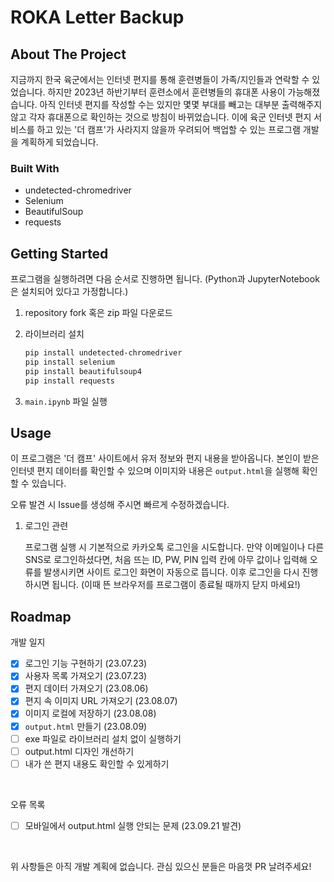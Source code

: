 # ROKA Letter Backup

## About The Project

지금까지 한국 육군에서는 인터넷 편지를 통해 훈련병들이 가족/지인들과 연락할 수 있었습니다.
하지만 2023년 하반기부터 훈련소에서 훈련병들의 휴대폰 사용이 가능해졌습니다.
아직 인터넷 편지를 작성할 수는 있지만 몇몇 부대를 빼고는 대부분 출력해주지 않고 각자 휴대폰으로 확인하는 것으로 방침이 바뀌었습니다. 이에 육군 인터넷 편지 서비스를 하고 있는 '더 캠프'가 사라지지 않을까 우려되어 백업할 수 있는 프로그램 개발을 계획하게 되었습니다.

### Built With

- undetected-chromedriver
- Selenium
- BeautifulSoup
- requests

## Getting Started

프로그램을 실행하려면 다음 순서로 진행하면 됩니다.
(Python과 JupyterNotebook은 설치되어 있다고 가정합니다.)

1. repository fork 혹은 zip 파일 다운로드

2. 라이브러리 설치

   ```bash
   pip install undetected-chromedriver
   pip install selenium
   pip install beautifulsoup4
   pip install requests
   ```

3. `main.ipynb` 파일 실행

## Usage

이 프로그램은 '더 캠프' 사이트에서 유저 정보와 편지 내용을 받아옵니다.
본인이 받은 인터넷 편지 데이터를 확인할 수 있으며 이미지와 내용은 `output.html`을 실행해 확인할 수 있습니다.

오류 발견 시 Issue를 생성해 주시면 빠르게 수정하겠습니다.

1. 로그인 관련

   프로그램 실행 시 기본적으로 카카오톡 로그인을 시도합니다. 만약 이메일이나 다른 SNS로 로그인하셨다면, 처음 뜨는 ID, PW, PIN 입력 칸에 아무 값이나 입력해 오류를 발생시키면 사이트 로그인 화면이 자동으로 뜹니다. 이후 로그인을 다시 진행하시면 됩니다. (이때 뜬 브라우저를 프로그램이 종료될 때까지 닫지 마세요!)

## Roadmap

개발 일지

- [x] 로그인 기능 구현하기 (23.07.23)
- [x] 사용자 목록 가져오기 (23.07.23)
- [x] 편지 데이터 가져오기 (23.08.06)
- [x] 편지 속 이미지 URL 가져오기 (23.08.07)
- [x] 이미지 로컬에 저장하기 (23.08.08)
- [x] `output.html` 만들기 (23.08.09)
- [ ] exe 파일로 라이브러리 설치 없이 실행하기
- [ ] output.html 디자인 개선하기
- [ ] 내가 쓴 편지 내용도 확인할 수 있게하기

<br />

오류 목록

- [ ] 모바일에서 output.html 실행 안되는 문제 (23.09.21 발견)

<br />

위 사항들은 아직 개발 계획에 없습니다.
관심 있으신 분들은 마음껏 PR 날려주세요!
